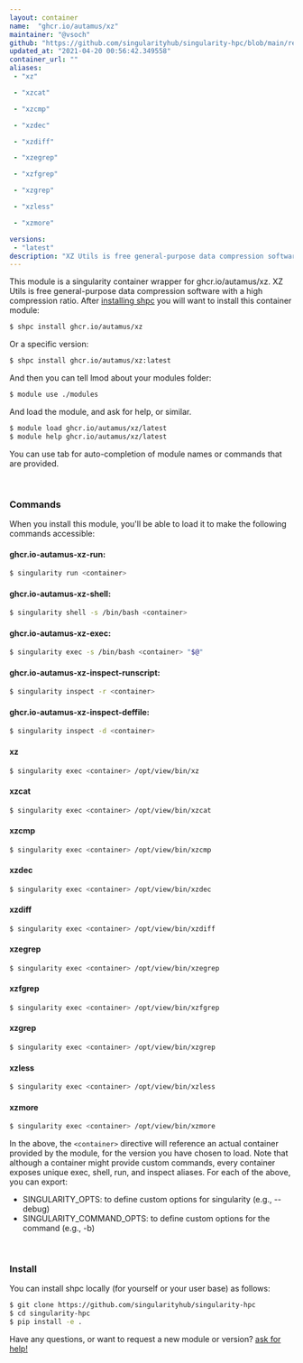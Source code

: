 ```yaml
---
layout: container
name:  "ghcr.io/autamus/xz"
maintainer: "@vsoch"
github: "https://github.com/singularityhub/singularity-hpc/blob/main/registry/ghcr.io/autamus/xz/container.yaml"
updated_at: "2021-04-20 00:56:42.349558"
container_url: ""
aliases:
 - "xz"

 - "xzcat"

 - "xzcmp"

 - "xzdec"

 - "xzdiff"

 - "xzegrep"

 - "xzfgrep"

 - "xzgrep"

 - "xzless"

 - "xzmore"

versions:
 - "latest"
description: "XZ Utils is free general-purpose data compression software with a high compression ratio."
---
```


This module is a singularity container wrapper for ghcr.io/autamus/xz.
XZ Utils is free general-purpose data compression software with a high compression ratio.
After [installing shpc](#install) you will want to install this container module:

```bash
$ shpc install ghcr.io/autamus/xz
```

Or a specific version:

```bash
$ shpc install ghcr.io/autamus/xz:latest
```

And then you can tell lmod about your modules folder:

```bash
$ module use ./modules
```

And load the module, and ask for help, or similar.

```bash
$ module load ghcr.io/autamus/xz/latest
$ module help ghcr.io/autamus/xz/latest
```

You can use tab for auto-completion of module names or commands that are provided.

<br>

### Commands

When you install this module, you'll be able to load it to make the following commands accessible:

#### ghcr.io-autamus-xz-run:

```bash
$ singularity run <container>
```

#### ghcr.io-autamus-xz-shell:

```bash
$ singularity shell -s /bin/bash <container>
```

#### ghcr.io-autamus-xz-exec:

```bash
$ singularity exec -s /bin/bash <container> "$@"
```

#### ghcr.io-autamus-xz-inspect-runscript:

```bash
$ singularity inspect -r <container>
```

#### ghcr.io-autamus-xz-inspect-deffile:

```bash
$ singularity inspect -d <container>
```


#### xz
       
```bash
$ singularity exec <container> /opt/view/bin/xz
```


#### xzcat
       
```bash
$ singularity exec <container> /opt/view/bin/xzcat
```


#### xzcmp
       
```bash
$ singularity exec <container> /opt/view/bin/xzcmp
```


#### xzdec
       
```bash
$ singularity exec <container> /opt/view/bin/xzdec
```


#### xzdiff
       
```bash
$ singularity exec <container> /opt/view/bin/xzdiff
```


#### xzegrep
       
```bash
$ singularity exec <container> /opt/view/bin/xzegrep
```


#### xzfgrep
       
```bash
$ singularity exec <container> /opt/view/bin/xzfgrep
```


#### xzgrep
       
```bash
$ singularity exec <container> /opt/view/bin/xzgrep
```


#### xzless
       
```bash
$ singularity exec <container> /opt/view/bin/xzless
```


#### xzmore
       
```bash
$ singularity exec <container> /opt/view/bin/xzmore
```



In the above, the `<container>` directive will reference an actual container provided
by the module, for the version you have chosen to load. Note that although a container
might provide custom commands, every container exposes unique exec, shell, run, and
inspect aliases. For each of the above, you can export:

 - SINGULARITY_OPTS: to define custom options for singularity (e.g., --debug)
 - SINGULARITY_COMMAND_OPTS: to define custom options for the command (e.g., -b)

<br>
  
### Install

You can install shpc locally (for yourself or your user base) as follows:

```bash
$ git clone https://github.com/singularityhub/singularity-hpc
$ cd singularity-hpc
$ pip install -e .
```

Have any questions, or want to request a new module or version? [ask for help!](https://github.com/singularityhub/singularity-hpc/issues)